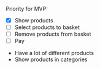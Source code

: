 Priority for MVP:
- [x] Show products
- [ ] Select products to basket
- [ ] Remove products from basket
- [ ] Pay

- Have a lot of different products
- Show products in categories